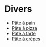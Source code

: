 # Divers
  * [Pâte à pain](divers/pate_a_pain.md)
  * [Pâte à pizza](divers/pate_a_pizza.md)
  * [Pâte à tarte](divers/pate_a_tarte.md)
  * [Pâte à crèpes](divers/pate_a_crepe.md)
